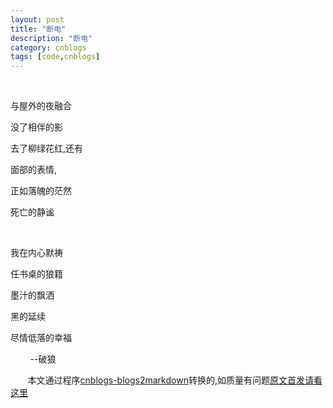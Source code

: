 ```yaml
---
layout: post
title: "断电"
description: "断电"
category: cnblogs
tags: [code,cnblogs]
---
```

&shy;

与屋外的夜融合&shy;

没了相伴的影&shy;

去了柳绿花红,还有&shy;

面部的表情,&shy;

正如落魄的&shy;茫然

死亡的静谧 &shy;

&shy;

我在内心默祷&shy;

任书桌的狼籍 &shy;

墨汁的飘洒 &shy;

黑的延续&shy;

尽情低落的幸福 

&nbsp;&nbsp;&nbsp;&nbsp;&nbsp;&nbsp;&nbsp; --破狼

&nbsp;&nbsp;&nbsp;&nbsp;&nbsp;&nbsp;&nbsp;本文通过程序[cnblogs-blogs2markdown](https://github.com/greengerong/cnblogs-blogs2markdown "cnblogs-blogs2markdown")转换的,如质量有问题[原文首发请看这里](http://www.cnblogs.com/whitewolf/archive/2011/03/05/1971372.html "原文首发")